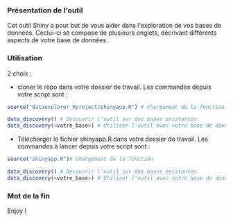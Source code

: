### Présentation de l'outil
Cet outil Shiny a pour but de vous aider dans l'exploration de vos bases de données. Ceclui-ci se compose de plusieurs onglets, décrivant différents aspects de votre base de données.

### Utilisation
2 choix :
- cloner le repo dans votre dossier de travail. Les commandes depuis votre script sont :
```r
source("dataexplorer_Rproject/shinyapp.R") # Chargement de la fonction

data_discovery() # Découvrir l'outil sur des bases existantes
data_discovery(<votre_base>) # Utiliser l'outil avec votre base de donnée
```

- Télécharger le fichier shinyapp.R dans votre dossier de travail. Les commandes à lancer depuis votre script sont :
```r
source("shinyapp.R")# Chargement de la fonction

data_discovery() # Découvrir l'outil sur des bases existantes
data_discovery(<votre_base>) # Utiliser l'outil avec votre base de donnée
```

### Mot de la fin
Enjoy !
